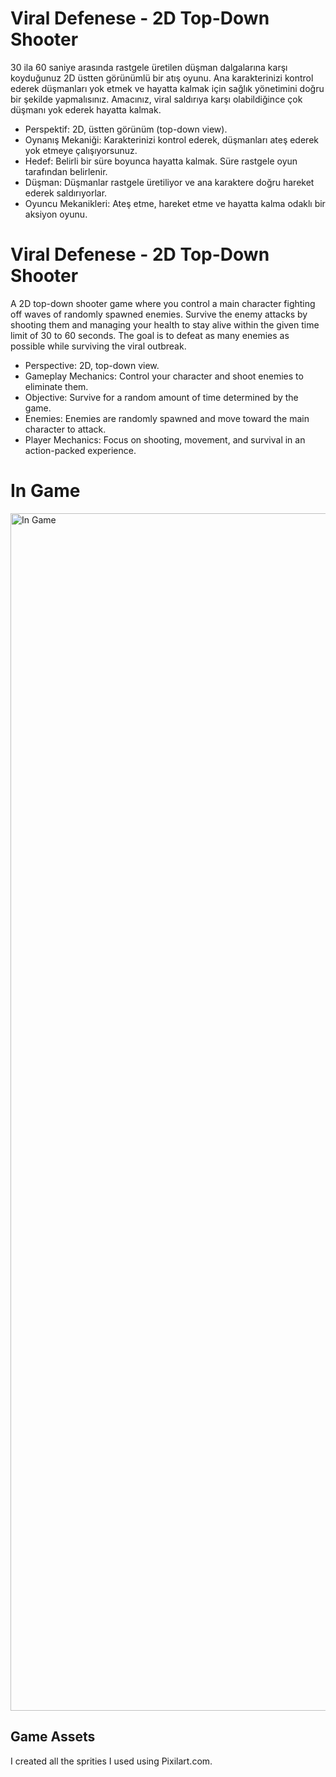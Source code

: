 # Viral Defenese - 2D Top-Down Shooter

30 ila 60 saniye arasında rastgele üretilen düşman dalgalarına karşı koyduğunuz 2D üstten görünümlü bir atış oyunu. Ana karakterinizi kontrol ederek düşmanları yok etmek ve hayatta kalmak için sağlık yönetimini doğru bir şekilde yapmalısınız. Amacınız, viral saldırıya karşı olabildiğince çok düşmanı yok ederek hayatta kalmak.

- Perspektif: 2D, üstten görünüm (top-down view).
- Oynanış Mekaniği: Karakterinizi kontrol ederek, düşmanları ateş ederek yok etmeye çalışıyorsunuz.
- Hedef: Belirli bir süre boyunca hayatta kalmak. Süre rastgele oyun tarafından belirlenir.
- Düşman: Düşmanlar rastgele üretiliyor ve ana karaktere doğru hareket ederek saldırıyorlar.
- Oyuncu Mekanikleri: Ateş etme, hareket etme ve hayatta kalma odaklı bir aksiyon oyunu.

# Viral Defenese - 2D Top-Down Shooter

A 2D top-down shooter game where you control a main character fighting off waves of randomly spawned enemies. Survive the enemy attacks by shooting them and managing your health to stay alive within the given time limit of 30 to 60 seconds. The goal is to defeat as many enemies as possible while surviving the viral outbreak.

- Perspective: 2D, top-down view.
- Gameplay Mechanics: Control your character and shoot enemies to eliminate them.
- Objective: Survive for a random amount of time determined by the game.
- Enemies: Enemies are randomly spawned and move toward the main character to attack.
- Player Mechanics: Focus on shooting, movement, and survival in an action-packed experience.


# In Game

<img width="1916" alt="In Game" src="https://github.com/user-attachments/assets/cc196455-e4b8-41b2-8589-927da9eada33"/>

## Game Assets
I created all the sprities I used using Pixilart.com.

